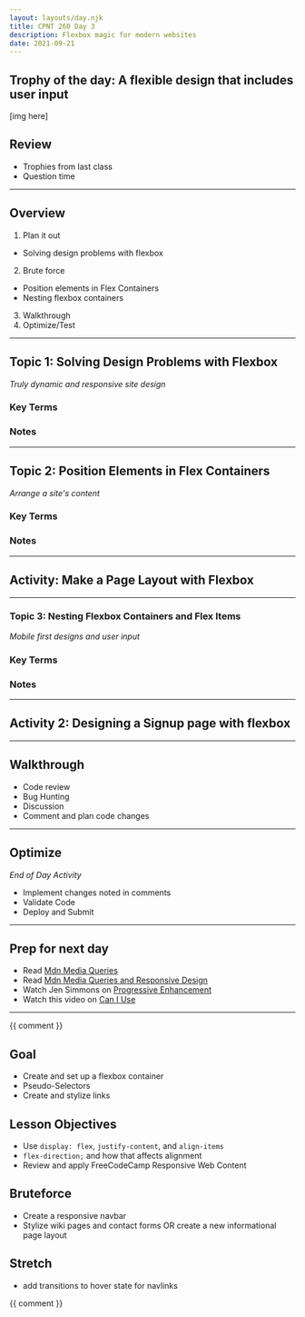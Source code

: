 ```yaml
---
layout: layouts/day.njk
title: CPNT 260 Day 3
description: Flexbox magic for modern websites 
date: 2021-09-21
---
```

## Trophy of the day: A flexible design that includes user input
[img here]

## Review
- Trophies from last class
- Question time

---
## Overview
1. Plan it out
  - Solving design problems with flexbox
2. Brute force
  - Position elements in Flex Containers
  - Nesting flexbox containers
3. Walkthrough
4. Optimize/Test

---
## Topic 1: Solving Design Problems with Flexbox
_Truly dynamic and responsive site design_

### Key Terms

### Notes

---
## Topic 2: Position Elements in Flex Containers
_Arrange a site's content_
### Key Terms

### Notes

---
## Activity: Make a Page Layout with Flexbox

---
### Topic 3: Nesting Flexbox Containers and Flex Items
_Mobile first designs and user input_

### Key Terms

### Notes

___
## Activity 2: Designing a Signup page with flexbox

---
## Walkthrough
- Code review
- Bug Hunting
- Discussion
- Comment and plan code changes

---
## Optimize
_End of Day Activity_
- Implement changes noted in comments
- Validate Code
- Deploy and Submit

---
## Prep for next day
- Read [Mdn Media Queries](https://developer.mozilla.org/en-US/docs/Web/CSS/Media_Queries/Using_media_queries)
- Read [Mdn Media Queries and Responsive Design](https://developer.mozilla.org/en-US/docs/Learn/CSS/CSS_layout/rwd_skills)
- Watch Jen Simmons on [Progressive Enhancement](https://www.youtube.com/watch?v=u00FY9vADfQ)
- Watch this video on [Can I Use](https://www.youtube.com/watch?v=WM_cKHH7bZ0)

---

{{ comment }}

## Goal
* Create and set up a flexbox container
* Pseudo-Selectors
* Create and stylize links

## Lesson Objectives
* Use `display: flex`, `justify-content`, and `align-items`
* `flex-direction;` and how that affects alignment
* Review and apply FreeCodeCamp Responsive Web Content

## Bruteforce
* Create a responsive navbar
* Stylize wiki pages and contact forms OR create a new informational page layout

## Stretch
* add transitions to hover state for navlinks

 {{ comment }}